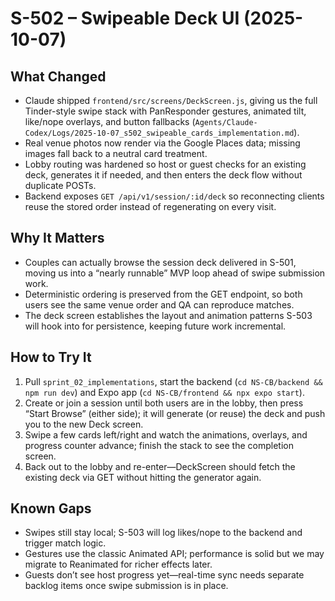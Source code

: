 # S-502 – Swipeable Deck UI (2025-10-07)

## What Changed
- Claude shipped `frontend/src/screens/DeckScreen.js`, giving us the full Tinder-style swipe stack with PanResponder gestures, animated tilt, like/nope overlays, and button fallbacks (`Agents/Claude-Codex/Logs/2025-10-07_s502_swipeable_cards_implementation.md`).
- Real venue photos now render via the Google Places data; missing images fall back to a neutral card treatment.
- Lobby routing was hardened so host or guest checks for an existing deck, generates it if needed, and then enters the deck flow without duplicate POSTs.
- Backend exposes `GET /api/v1/session/:id/deck` so reconnecting clients reuse the stored order instead of regenerating on every visit.

## Why It Matters
- Couples can actually browse the session deck delivered in S-501, moving us into a “nearly runnable” MVP loop ahead of swipe submission work.
- Deterministic ordering is preserved from the GET endpoint, so both users see the same venue order and QA can reproduce matches.
- The deck screen establishes the layout and animation patterns S-503 will hook into for persistence, keeping future work incremental.

## How to Try It
1. Pull `sprint_02_implementations`, start the backend (`cd NS-CB/backend && npm run dev`) and Expo app (`cd NS-CB/frontend && npx expo start`).
2. Create or join a session until both users are in the lobby, then press “Start Browse” (either side); it will generate (or reuse) the deck and push you to the new Deck screen.
3. Swipe a few cards left/right and watch the animations, overlays, and progress counter advance; finish the stack to see the completion screen.
4. Back out to the lobby and re-enter—DeckScreen should fetch the existing deck via GET without hitting the generator again.

## Known Gaps
- Swipes still stay local; S-503 will log likes/nope to the backend and trigger match logic.
- Gestures use the classic Animated API; performance is solid but we may migrate to Reanimated for richer effects later.
- Guests don’t see host progress yet—real-time sync needs separate backlog items once swipe submission is in place.

